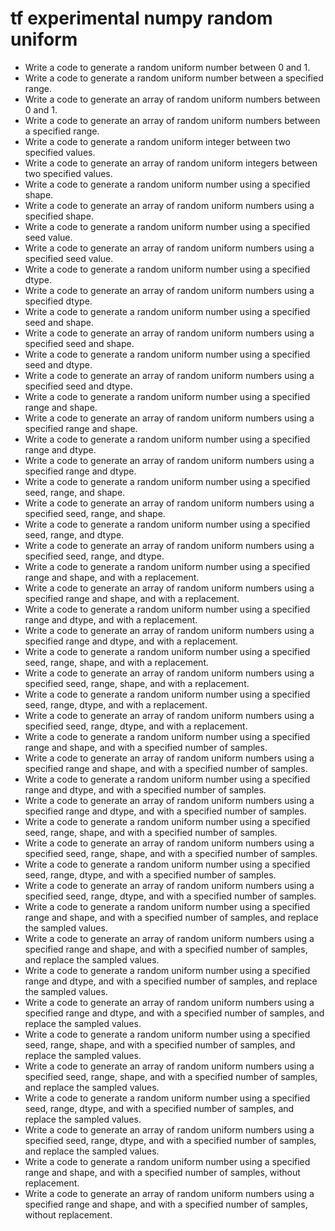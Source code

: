 # tf experimental numpy random uniform

- Write a code to generate a random uniform number between 0 and 1.
- Write a code to generate a random uniform number between a specified range.
- Write a code to generate an array of random uniform numbers between 0 and 1.
- Write a code to generate an array of random uniform numbers between a specified range.
- Write a code to generate a random uniform integer between two specified values.
- Write a code to generate an array of random uniform integers between two specified values.
- Write a code to generate a random uniform number using a specified shape.
- Write a code to generate an array of random uniform numbers using a specified shape.
- Write a code to generate a random uniform number using a specified seed value.
- Write a code to generate an array of random uniform numbers using a specified seed value.
- Write a code to generate a random uniform number using a specified dtype.
- Write a code to generate an array of random uniform numbers using a specified dtype.
- Write a code to generate a random uniform number using a specified seed and shape.
- Write a code to generate an array of random uniform numbers using a specified seed and shape.
- Write a code to generate a random uniform number using a specified seed and dtype.
- Write a code to generate an array of random uniform numbers using a specified seed and dtype.
- Write a code to generate a random uniform number using a specified range and shape.
- Write a code to generate an array of random uniform numbers using a specified range and shape.
- Write a code to generate a random uniform number using a specified range and dtype.
- Write a code to generate an array of random uniform numbers using a specified range and dtype.
- Write a code to generate a random uniform number using a specified seed, range, and shape.
- Write a code to generate an array of random uniform numbers using a specified seed, range, and shape.
- Write a code to generate a random uniform number using a specified seed, range, and dtype.
- Write a code to generate an array of random uniform numbers using a specified seed, range, and dtype.
- Write a code to generate a random uniform number using a specified range and shape, and with a replacement.
- Write a code to generate an array of random uniform numbers using a specified range and shape, and with a replacement.
- Write a code to generate a random uniform number using a specified range and dtype, and with a replacement.
- Write a code to generate an array of random uniform numbers using a specified range and dtype, and with a replacement.
- Write a code to generate a random uniform number using a specified seed, range, shape, and with a replacement.
- Write a code to generate an array of random uniform numbers using a specified seed, range, shape, and with a replacement.
- Write a code to generate a random uniform number using a specified seed, range, dtype, and with a replacement.
- Write a code to generate an array of random uniform numbers using a specified seed, range, dtype, and with a replacement.
- Write a code to generate a random uniform number using a specified range and shape, and with a specified number of samples.
- Write a code to generate an array of random uniform numbers using a specified range and shape, and with a specified number of samples.
- Write a code to generate a random uniform number using a specified range and dtype, and with a specified number of samples.
- Write a code to generate an array of random uniform numbers using a specified range and dtype, and with a specified number of samples.
- Write a code to generate a random uniform number using a specified seed, range, shape, and with a specified number of samples.
- Write a code to generate an array of random uniform numbers using a specified seed, range, shape, and with a specified number of samples.
- Write a code to generate a random uniform number using a specified seed, range, dtype, and with a specified number of samples.
- Write a code to generate an array of random uniform numbers using a specified seed, range, dtype, and with a specified number of samples.
- Write a code to generate a random uniform number using a specified range and shape, and with a specified number of samples, and replace the sampled values.
- Write a code to generate an array of random uniform numbers using a specified range and shape, and with a specified number of samples, and replace the sampled values.
- Write a code to generate a random uniform number using a specified range and dtype, and with a specified number of samples, and replace the sampled values.
- Write a code to generate an array of random uniform numbers using a specified range and dtype, and with a specified number of samples, and replace the sampled values.
- Write a code to generate a random uniform number using a specified seed, range, shape, and with a specified number of samples, and replace the sampled values.
- Write a code to generate an array of random uniform numbers using a specified seed, range, shape, and with a specified number of samples, and replace the sampled values.
- Write a code to generate a random uniform number using a specified seed, range, dtype, and with a specified number of samples, and replace the sampled values.
- Write a code to generate an array of random uniform numbers using a specified seed, range, dtype, and with a specified number of samples, and replace the sampled values.
- Write a code to generate a random uniform number using a specified range and shape, and with a specified number of samples, without replacement.
- Write a code to generate an array of random uniform numbers using a specified range and shape, and with a specified number of samples, without replacement.